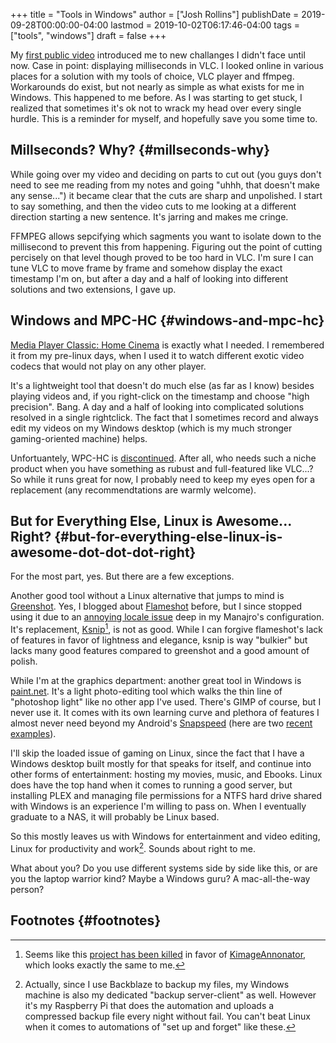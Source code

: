 +++
title = "Tools in Windows"
author = ["Josh Rollins"]
publishDate = 2019-09-28T00:00:00-04:00
lastmod = 2019-10-02T06:17:46-04:00
tags = ["tools", "windows"]
draft = false
+++

My [first public video](https://open.tube/videos/watch/697084c3-6e9b-435c-b5e2-7647a9d9c30f) introduced me to new challanges I didn't face until now. Case in point: displaying milliseconds in VLC. I looked online in various places for a solution with my tools of choice, VLC player and ffmpeg. Workarounds do exist, but not nearly as simple as what exists for me in Windows. This happened to me before. As I was starting to get stuck, I realized that sometimes it's ok not to wrack my head over every single hurdle. This is a reminder for myself, and hopefully save you some time to.

<!--more-->


## Millseconds? Why? {#millseconds-why}

While going over my video and deciding on parts to cut out (you guys don't need to see me reading from my notes and going "uhhh, that doesn't make any sense...") it became clear that the cuts are sharp and unpolished. I start to say something, and then the video cuts to me looking at a different direction starting a new sentence. It's jarring and makes me cringe.

FFMPEG allows sepcifying which sagments you want to isolate down to the millisecond to prevent this from happening. Figuring out the point of cutting percisely on that level though proved to be too hard in VLC. I'm sure I can tune VLC to move frame by frame and somehow display the exact timestamp I'm on, but after a day and a half of looking into different solutions and two extensions, I gave up.


## Windows and MPC-HC {#windows-and-mpc-hc}

[Media Player Classic: Home Cinema](https://mpc-hc.org/) is exactly what I needed. I remembered it from my pre-linux days, when I used it to watch different exotic video codecs that would not play on any other player.

It's a lightweight tool that doesn't do much else (as far as I know) besides playing videos and, if you right-click on the timestamp and choose "high precision". Bang. A day and a half of looking into complicated solutions resolved in a single rightclick. The fact that I sometimes record and always edit my videos on my Windows desktop (which is my much stronger gaming-oriented machine) helps.

Unfortuantely, WPC-HC is [discontinued](https://mpc-hc.org/2017/07/16/1.7.13-released-and-farewell/). After all, who needs such a niche product when you have something as rubust and full-featured like VLC...? So while it runs great for now, I probably need to keep my eyes open for a replacement (any recommendtations are warmly welcome).


## But for Everything Else, Linux is Awesome... Right? {#but-for-everything-else-linux-is-awesome-dot-dot-dot-right}

For the most part, yes. But there are a few exceptions.

Another good tool without a Linux alternative that jumps to mind is [Greenshot](https://getgreenshot.org/). Yes, I blogged about [Flameshot](https://joshrollinswrites.com/help-desk-head-desk/best-tools-flameshot/) before, but I since stopped using it due to an [annoying locale issue](https://github.com/lupoDharkael/flameshot/issues/563#issuecomment-526918408) deep in my Manajro's configuration. It's replacement, [Ksnip](https://store.kde.org/p/1156408/)[^fn:1], is not as good. While I can forgive flameshot's lack of features in favor of lightness and elegance, ksnip is way "bulkier" but lacks many good features compared to greenshot and a good amount of polish.

While I'm at the graphics department: another great tool in Windows is [paint.net](https://www.getpaint.net/index.html). It's a light photo-editing tool which walks the thin line of "photoshop light" like no other app I've used. There's GIMP of course, but I never use it. It comes with its own learning curve and plethora of features I almost never need beyond my Android's [Snapspeed](https://play.google.com/store/apps/details?id=com.niksoftware.snapseed&hl=en) (here are two [recent](https://pixelfed.social/p/JR121/74693748268863488) [examples](https://pixelfed.social/p/JR121/82812393729691648)).

I'll skip the loaded issue of gaming on Linux, since the fact that I have a Windows desktop built mostly for that speaks for itself, and continue into other forms of entertainment: hosting my movies, music, and Ebooks. Linux does have the top hand when it comes to running a good server, but installing PLEX and managing file permissions for a NTFS hard drive shared with Windows is an experience I'm willing to pass on. When I eventually graduate to a NAS, it will probably be Linux based.

So this mostly leaves us with Windows for entertainment and video editing, Linux for productivity and work[^fn:2]. Sounds about right to me.

What about you? Do you use different systems side by side like this, or are you the laptop warrior kind? Maybe a Windows guru? A mac-all-the-way person?


## Footnotes {#footnotes}

[^fn:1]: Seems like this [project has been killed](https://community.kde.org/Incubator/Projects/Ksnip#Status) in favor of [KimageAnnonator](https://github.com/DamirPorobic/KImageAnnotator), which looks exactly the same to me.
[^fn:2]: Actually, since I use Backblaze to backup my files, my Windows machine is also my dedicated "backup server-client" as well. However it's my Raspberry Pi that does the automation and uploads a compressed backup file every night without fail. You can't beat Linux when it comes to automations of "set up and forget" like these.